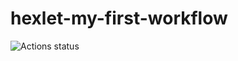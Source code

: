 # hexlet-my-first-workflow

![Actions status](https://github.com/skymagenta/hexlet-my-first-workflow/actions/workflows/say-hello/badge.svg)
